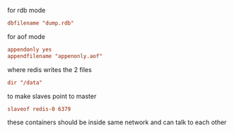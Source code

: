 for rdb mode 
```conf
dbfilename "dump.rdb"
```
for aof mode

```conf
appendonly yes
appendfilename "appenonly.aof"
```

where redis writes the 2 files
```conf
dir "/data"
```

to make slaves point to master
```conf
slaveof redis-0 6379
```

these containers should be inside same network and can talk to each other